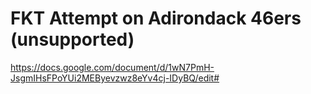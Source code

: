 # FKT Attempt on Adirondack 46ers (unsupported)

https://docs.google.com/document/d/1wN7PmH-JsgmIHsFPoYUi2MEByevzwz8eYv4cj-IDyBQ/edit#
